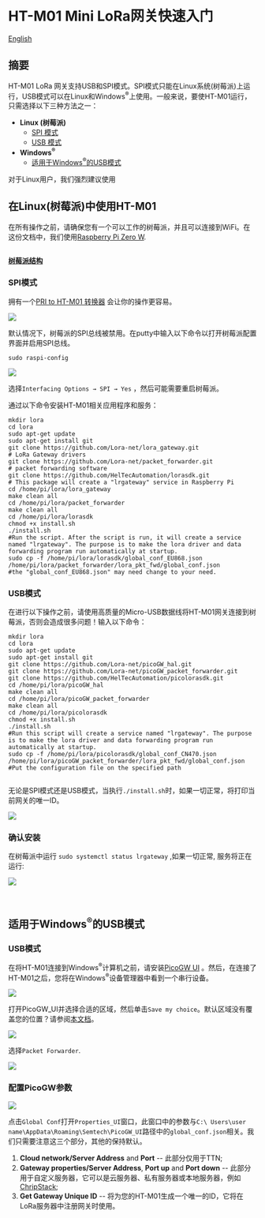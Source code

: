 # HT-M01 Mini LoRa网关快速入门
[English](https://heltec-automation-docs.readthedocs.io/en/latest/gateway/ht-m01/qucik_start.html)
## 摘要

HT-M01 LoRa 网关支持USB和SPI模式。SPI模式只能在Linux系统(树莓派)上运行，USB模式可以在Linux和Windows<sup>®</sup>上使用。一般来说，要使HT-M01运行，只需选择以下三种方法之一：

- **Linux (树莓派)**
  - [SPI 模式](#spi)
  - [USB 模式](#usb)
- **Windows<sup>®</sup>**
  - [适用于Windows<sup>®</sup>的USB模式](#windows-sup-sup-usb)

对于Linux用户，我们强烈建议使用

## 在Linux(树莓派)中使用HT-M01

在所有操作之前，请确保您有一个可以工作的树莓派，并且可以连接到WiFi。在这份文档中，我们使用[Raspberry Pi Zero W](https://www.raspberrypi.org/products/raspberry-pi-zero-w/).

```Tip:: 经过测试，树莓派2、3、3B也可以正常工作。

```

**[树莓派结构]()**

### SPI模式

拥有一个[PRI to HT-M01 转换器](https://heltec.org/product/m01-converter/) 会让你的操作更容易。

![](img/quick_start/01.png)

默认情况下，树莓派的SPI总线被禁用。在putty中输入以下命令以打开树莓派配置界面并启用SPI总线。

`sudo raspi-config`

![](img/quick_start/02.png)

选择`Interfacing Options → SPI → Yes` ，然后可能需要重启树莓派。

通过以下命令安装HT-M01相关应用程序和服务：

```shell
mkdir lora
cd lora
sudo apt-get update
sudo apt-get install git
git clone https://github.com/Lora-net/lora_gateway.git
# LoRa Gateway drivers
git clone https://github.com/Lora-net/packet_forwarder.git
# packet forwarding software
git clone https://github.com/HelTecAutomation/lorasdk.git
# This package will create a "lrgateway" service in Raspberry Pi
cd /home/pi/lora/lora_gateway
make clean all
cd /home/pi/lora/packet_forwarder
make clean all
cd /home/pi/lora/lorasdk
chmod +x install.sh 
./install.sh
#Run the script. After the script is run, it will create a service named "lrgateway". The purpose is to make the lora driver and data forwarding program run automatically at startup.
sudo cp -f /home/pi/lora/lorasdk/global_conf_EU868.json
/home/pi/lora/packet_forwarder/lora_pkt_fwd/global_conf.json
#the "global_conf_EU868.json" may need change to your need.
```

### USB模式

在进行以下操作之前，请使用高质量的Micro-USB数据线将HT-M01网关连接到树莓派，否则会造成很多问题！输入以下命令：

``` shell
mkdir lora
cd lora
sudo apt-get update
sudo apt-get install git
git clone https://github.com/Lora-net/picoGW_hal.git
git clone https://github.com/Lora-net/picoGW_packet_forwarder.git
git clone https://github.com/HelTecAutomation/picolorasdk.git
cd /home/pi/lora/picoGW_hal
make clean all
cd /home/pi/lora/picoGW_packet_forwarder
make clean all
cd /home/pi/lora/picolorasdk
chmod +x install.sh
./install.sh
#Run this script will create a service named "lrgateway". The purpose is to make the lora driver and data forwarding program run automatically at startup.
sudo cp -f /home/pi/lora/picolorasdk/global_conf_CN470.json
/home/pi/lora/picoGW_packet_forwarder/lora_pkt_fwd/global_conf.json
#Put the configuration file on the specified path
```

```Tip:: “global_conf.json”文件决定了网关的监听频率，这是节点能否成功与网关通信的关键！

```

无论是SPI模式还是USB模式，当执行`./install.sh`时，如果一切正常，将打印当前网关的唯一ID。

![](img/quick_start/08.png)

### 确认安装

在树莓派中运行 `sudo systemctl status lrgateway` ,如果一切正常, 服务将正在运行:

![](img/quick_start/03.png)

&nbsp;

## 适用于Windows<sup>®</sup>的USB模式

### USB模式

在将HT-M01连接到Windows<sup>®</sup>计算机之前，请安装[PicoGW UI](http://resource.heltec.cn/download/HT-M01/PicoGW_UI_Release_V1.0.3.4.zip) 。然后，在连接了HT-M01之后，您将在Windows<sup>®</sup>设备管理器中看到一个串行设备。

![](img/quick_start/04.png)

打开PicoGW_UI并选择合适的区域，然后单击`Save my choice`。默认区域没有覆盖您的位置？请参阅[本文档](https://heltec-automation.readthedocs.io/zh_CN/latest/gateway/ht-m01/add_region_on_picogw_ui.html)。

![](img/quick_start/05.png)

选择`Packet Forwarder`.

![](img/quick_start/06.png)

### 配置PicoGW参数

![](img/quick_start/07.png)

点击`Global Conf`打开`Properties_UI`窗口，此窗口中的参数与`C:\ Users\user name\AppData\Roaming\Semtech\PicoGW_UI`路径中的`global_conf.json`相关。我们只需要注意这三个部分，其他的保持默认。

1.  **Cloud network/Server Address** and **Port** -- 此部分仅用于TTN;
2. **Gateway properties/Server Address**, **Port up** and **Port down** -- 此部分用于自定义服务器，它可以是云服务器、私有服务器或本地服务器，例如 [ChripStack](https://www.chirpstack.io/);
3. **Get Gateway Unique ID** -- 将为您的HT-M01生成一个唯一的ID，它将在LoRa服务器中注册网关时使用。

``` Note:: 由PicoGW UI和树莓派生成的唯一ID是不同的。因为来自树莓派的唯一ID与HT-M01的STM32芯片有关。树莓派使用自己的以太网Mac地址。

```

